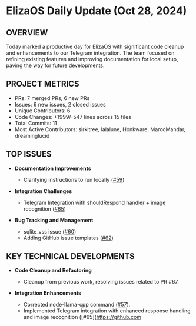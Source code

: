 # ElizaOS Daily Update (Oct 28, 2024)

## OVERVIEW 
Today marked a productive day for ElizaOS with significant code cleanup and enhancements to our Telegram integration. The team focused on refining existing features and improving documentation for local setup, paving the way for future developments.

## PROJECT METRICS
- PRs: 7 merged PRs, 6 new PRs
- Issues: 6 new issues, 2 closed issues
- Unique Contributors: 6
- Code Changes: +1999/-547 lines across 15 files
- Total Commits: 11
- Most Active Contributors: sirkitree, lalalune, Honkware, MarcoMandar, dreaminglucid

## TOP ISSUES
- **Documentation Improvements**
  - Clarifying instructions to run locally ([#59](https://github.com/elizaos/eliza/issues/59))
  
- **Integration Challenges**
  - Telegram Integration with shouldRespond handler + image recognition ([#65](https://github.com/elizaos/eliza/issues/65))

- **Bug Tracking and Management**
  - sqlite_vss issue ([#60](https://github.com/elizaos/eliza/issues/60))
  - Adding GitHub issue templates ([#62](https://github.com/elizaos/eliza/issues/62))

## KEY TECHNICAL DEVELOPMENTS
- **Code Cleanup and Refactoring**
  - Cleanup from previous work, resolving issues related to PR #67.

- **Integration Enhancements**
  - Corrected node-llama-cpp command ([#57](https://github.com/elizaos/eliza/pull/57)).
  - Implemented Telegram integration with enhanced response handling and image recognition ([#65](https://github.com